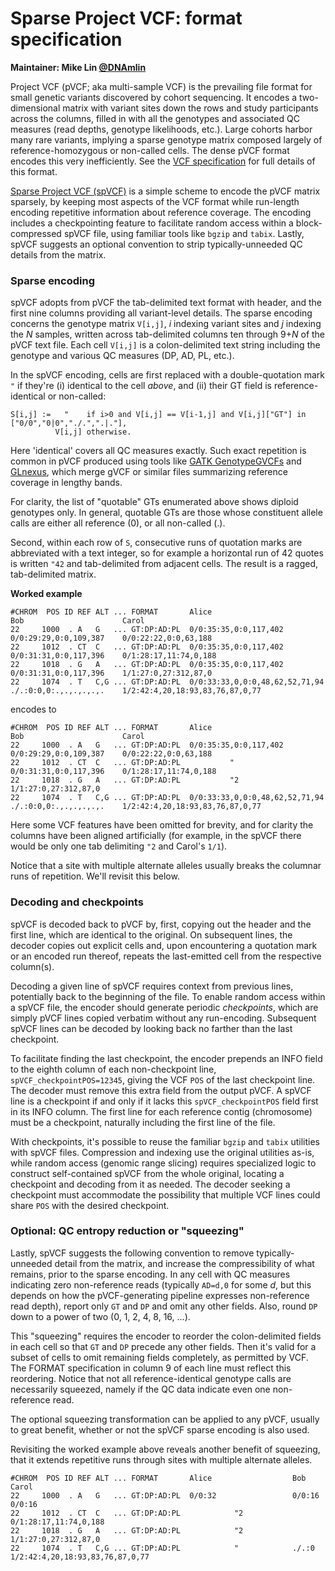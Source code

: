 # Sparse Project VCF: format specification

**Maintainer: Mike Lin [@DNAmlin](https://twitter.com/DNAmlin)**

Project VCF (pVCF; aka multi-sample VCF) is the prevailing file format for small genetic variants discovered by cohort sequencing. It encodes a two-dimensional matrix with variant sites down the rows and study participants across the columns, filled in with all the genotypes and associated QC measures (read depths, genotype likelihoods, etc.). Large cohorts harbor many rare variants, implying a sparse genotype matrix composed largely of reference-homozygous or non-called cells. The dense pVCF format encodes this very inefficiently. See the [VCF specification](http://samtools.github.io/hts-specs/VCFv4.3.pdf) for full details of this format.

[Sparse Project VCF (spVCF)](https://github.com/mlin/spVCF) is a simple scheme to encode the pVCF matrix sparsely, by keeping most aspects of the VCF format while run-length encoding repetitive information about reference coverage. The encoding includes a checkpointing feature to facilitate random access within a block-compressed spVCF file, using familiar tools like `bgzip` and `tabix`. Lastly, spVCF suggests an optional convention to strip typically-unneeded QC details from the matrix.

### Sparse encoding

spVCF adopts from pVCF the tab-delimited text format with header, and the first nine columns providing all variant-level details. The sparse encoding concerns the genotype matrix `V[i,j]`, *i* indexing variant sites and *j* indexing the *N* samples, written across tab-delimited columns ten through 9+*N* of the pVCF text file. Each cell `V[i,j]` is a colon-delimited text string including the genotype and various QC measures (DP, AD, PL, etc.).

In the spVCF encoding, cells are first replaced with a double-quotation mark `"` if they're (i) identical to the cell *above*, and (ii) their GT field is reference-identical or non-called:

```
S[i,j] :=   "    if i>0 and V[i,j] == V[i-1,j] and V[i,j]["GT"] in ["0/0","0|0","./.",".|."],
          V[i,j] otherwise.
```

Here 'identical' covers all QC measures exactly. Such exact repetition is common in pVCF produced using tools like [GATK GenotypeGVCFs](https://software.broadinstitute.org/gatk/documentation/tooldocs/3.8-0/org_broadinstitute_gatk_tools_walkers_variantutils_GenotypeGVCFs.php) and [GLnexus](https://github.com/dnanexus-rnd/GLnexus), which merge gVCF or similar files summarizing reference coverage in lengthy bands.

For clarity, the list of "quotable" GTs enumerated above shows diploid genotypes only. In general, quotable GTs are those whose constituent allele calls are either all reference (0), or all non-called (.).

Second, within each row of `S`, consecutive runs of quotation marks are abbreviated with a text integer, so for example a horizontal run of 42 quotes is written `"42` and tab-delimited from adjacent cells. The result is a ragged, tab-delimited matrix.

**Worked example**

```
#CHROM  POS ID REF ALT ... FORMAT       Alice                           Bob                      Carol
22     1000  . A   G   ... GT:DP:AD:PL  0/0:35:35,0:0,117,402           0/0:29:29,0:0,109,387    0/0:22:22,0:0,63,188
22     1012  . CT  C   ... GT:DP:AD:PL  0/0:35:35,0:0,117,402           0/0:31:31,0:0,117,396    0/1:28:17,11:74,0,188
22     1018  . G   A   ... GT:DP:AD:PL  0/0:35:35,0:0,117,402           0/0:31:31,0:0,117,396    1/1:27:0,27:312,87,0
22     1074  . T   C,G ... GT:DP:AD:PL  0/0:33:33,0,0:0,48,62,52,71,94  ./.:0:0,0:.,.,.,.,.,.    1/2:42:4,20,18:93,83,76,87,0,77
```

encodes to

```
#CHROM  POS ID REF ALT ... FORMAT       Alice                           Bob                      Carol
22     1000  . A   G   ... GT:DP:AD:PL  0/0:35:35,0:0,117,402           0/0:29:29,0:0,109,387    0/0:22:22,0:0,63,188
22     1012  . CT  C   ... GT:DP:AD:PL           "                      0/0:31:31,0:0,117,396    0/1:28:17,11:74,0,188
22     1018  . G   A   ... GT:DP:AD:PL           "2                                              1/1:27:0,27:312,87,0
22     1074  . T   C,G ... GT:DP:AD:PL  0/0:33:33,0,0:0,48,62,52,71,94  ./.:0:0,0:.,.,.,.,.,.    1/2:42:4,20,18:93,83,76,87,0,77
```

Here some VCF features have been omitted for brevity, and for clarity the columns have been aligned artificially (for example, in the spVCF there would be only one tab delimiting `"2` and Carol's `1/1`).

Notice that a site with multiple alternate alleles usually breaks the columnar runs of repetition. We'll revisit this below.

### Decoding and checkpoints

spVCF is decoded back to pVCF by, first, copying out the header and the first line, which are identical to the original. On subsequent lines, the decoder copies out explicit cells and, upon encountering a quotation mark or an encoded run thereof, repeats the last-emitted cell from the respective column(s).

Decoding a given line of spVCF requires context from previous lines, potentially back to the beginning of the file. To enable random access within a spVCF file, the encoder should generate periodic *checkpoints*, which are simply pVCF lines copied verbatim without any run-encoding. Subsequent spVCF lines can be decoded by looking back no farther than the last checkpoint.

To facilitate finding the last checkpoint, the encoder prepends an INFO field to the eighth column of each non-checkpoint line, `spVCF_checkpointPOS=12345`, giving the VCF `POS` of the last checkpoint line. The decoder must remove this extra field from the output pVCF. A spVCF line is a checkpoint if and only if it lacks this `spVCF_checkpointPOS` field first in its INFO column. The first line for each reference contig (chromosome) must be a checkpoint, naturally including the first line of the file. 

With checkpoints, it's possible to reuse the familiar `bgzip` and `tabix` utilities with spVCF files. Compression and indexing use the original utilities as-is, while random access (genomic range slicing) requires specialized logic to construct self-contained spVCF from the whole original, locating a checkpoint and decoding from it as needed. The decoder seeking a checkpoint must accommodate the possibility that multiple VCF lines could share `POS` with the desired checkpoint.

### Optional: QC entropy reduction or "squeezing"

Lastly, spVCF suggests the following convention to remove typically-unneeded detail from the matrix, and increase the compressibility of what remains, prior to the sparse encoding. In any cell with QC measures indicating zero non-reference reads (typically `AD=d,0` for some *d*, but this depends on how the pVCF-generating pipeline expresses non-reference read depth), report only `GT` and `DP` and omit any other fields. Also, round `DP` down to a power of two (0, 1, 2, 4, 8, 16, ...).

This "squeezing" requires the encoder to reorder the colon-delimited fields in each cell so that `GT` and `DP` precede any other fields. Then it's valid for a subset of cells to omit remaining fields completely, as permitted by VCF. The FORMAT specification in column 9 of each line must reflect this reordering. Notice that not all reference-identical genotype calls are necessarily squeezed, namely if the QC data indicate even one non-reference read.

The optional squeezing transformation can be applied to any pVCF, usually to great benefit, whether or not the spVCF sparse encoding is also used.

Revisiting the worked example above reveals another benefit of squeezing, that it extends repetitive runs through sites with multiple alternate alleles.

```
#CHROM  POS ID REF ALT ... FORMAT       Alice                  Bob                      Carol
22     1000  . A   G   ... GT:DP:AD:PL  0/0:32                 0/0:16                   0/0:16
22     1012  . CT  C   ... GT:DP:AD:PL            "2                                    0/1:28:17,11:74,0,188
22     1018  . G   A   ... GT:DP:AD:PL            "2                                    1/1:27:0,27:312,87,0
22     1074  . T   C,G ... GT:DP:AD:PL            "            ./.:0                    1/2:42:4,20,18:93,83,76,87,0,77

```


